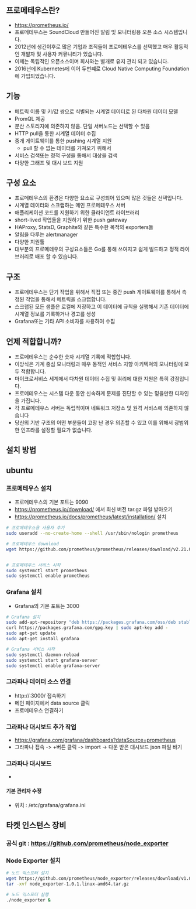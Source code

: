 ## 프로메테우스란?
* https://prometheus.io/
* 프로메테우스는 SoundCloud 만들어진 알림 및 모니터링용 오픈 소스 시스템입니다.
* 2012년에 생긴이후로 많은 기업과 조직들이 프로메테우스를 선택했고 매우 활동적인 개발자 및 사용자 커뮤니티가 있습니다.
* 이제는 독립적인 오픈소스이며 회사와는 별개로 유지 관리 되고 있습니다.
* 2016년에 Kubernetes에 이어 두번쨰로 Cloud Native Computing Foundation에 가입되었습니다. 

## 기능
* 메트릭 이름 및 키/값 쌍으로 식별되는 시계열 데이터로 된 다차원 데이터 모델
* PromQL 제공
* 분산 스토리지에 의존하지 않음. 단일 서버노드는 선택할 수 있음
* HTTP pull을 통한 시계열 데이터 수집
* 중개 게이트웨이를 통한 pushing 시계열 지원
  * pull 할 수 없는 데이터를 가져오기 위해서 
* 서비스 검색또는 정적 구성을 통해서 대상을 검색 
* 다양한 그래프 및 대시 보드 지원

## 구성 요소 
* 프로메테우스의 환경은 다양한 요소로 구성되어 있으며 많은 것들은 선택입니다.
* 시계열 데이터와 스크랩하는 메인 프로메테우스 서버
* 애플리케이션 코드를 지원하기 위한 클라이언트 라이브러리
* short-lived 작업들을 지원하기 위한 push gateway
* HAProxy, StatsD, Graphite와 같은 특수한 목적의 exporters들
* 알림을 다루는 alertmanager
* 다양한 지원툴
* 대부분의 프로메테우의 구성요소들은 Go를 통해 쓰여지고 쉽게 빌드하고 정적 라이브러리로 배포 할 수 있습니다. 

## 구조
* 프로메테우스는 단기 작업을 위해서 직접 또는 중간 push 게이트웨이를 통해서 측정된 작업을 통해서 메트릭을 스크랩합니다.
* 스크랩된 모든 샘플은 로컬에 저장하고 이 데이터에 규칙을 실행해서 기존 데이터에 시계열 정보를 기록하거나 경고를 생성
* Grafana또는 기타 API 소비자를 사용하여 수집
  
## 언제 적합합니까?
* 프로메테우스는 순수한 숫자 시계열 기록에 적합합니다. 
* 이방식은 기계 중심 모니터링과 매우 동적인 서비스 지향 아키텍쳐의 모니터링에 모두 적합합니다.
* 마이크로서비스 세계에서 다차원 데이터 수집 및 쿼리에 대한 지원은 특히 강점입니다. 
* 프로메테우스는 시스템 다운 동안 신속하게 문제를 진단할 수 있는 믿을만한 디자인을 가집니다.
* 각 프로메테우스 서버는 독립적이며 네트워크 저장소 및 원격 서비스에 의존하지 않습니다
* 당신의 기반 구조의 어떤 부분들이 고장 난 경우 의존할 수 있고 이를 위해서 광범위한 인프라를 설정할 필요가 없습니다. 

## 설치 방법 
## ubuntu
### 프로메테우스 설치
* 프로메테우스의 기본 포트는 9090
* https://prometheus.io/download/ 에서 최신 버전 tar.gz 파일 받아오기
* https://prometheus.io/docs/prometheus/latest/installation/ 설치
```bash
# 프로메테우스용 사용자 추가 
sudo useradd --no-create-home --shell /usr/sbin/nologin prometheus

# 프로메테우스 download
wget https://github.com/prometheus/prometheus/releases/download/v2.21.0/prometheus-2.21.0.linux-amd64.tar.gz


# 프로메테우스 서비스 시작
sudo systemctl start prometheus
sudo systemctl enable prometheus

```
### Grafana 설치
* Grafana의 기본 포트는 3000
```bash
# Grafana 설치 
sudo add-apt-repository "deb https://packages.grafana.com/oss/deb stable main"
curl https://packages.grafana.com/gpg.key | sudo apt-key add -
sudo apt-get update
sudo apt-get install grafana

# Grafana 서비스 시작
sudo systemctl daemon-reload
sudo systemctl start grafana-server
sudo systemctl enable grafana-server
```

### 그라파나 데이터 소스 연결 
* http://<GrafanaIP>:3000/ 접속하기
* 메인 페이지에서 data source 클릭
* 프로메테우스 연결하기 

### 그라파나 대시보드 추가 작업 
* https://grafana.com/grafana/dashboards?dataSource=prometheus
* 그라파나 접속 -> +버튼 클릭 -> import -> 다운 받은 대시보드 json 파일 바기 

### 그라파나 대시보드
* 

#### 기본 관리자 수정 
* 위치 : /etc/grafana/grafana.ini

## 타켓 인스턴스 장비
### 공식 git : https://github.com/prometheus/node_exporter
### Node Exporter 설치
```bash
# 노드 익스포터 설치 
wget https://github.com/prometheus/node_exporter/releases/download/v1.0.1/node_exporter-1.0.1.linux-amd64.tar.gz
tar -xvf node_exporter-1.0.1.linux-amd64.tar.gz

# 노드 익스포터 실행 
./node_exporter &
```